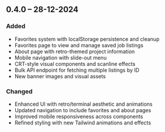 ## 0.4.0 – 28-12-2024

### Added

- Favorites system with localStorage persistence and cleanup
- Favorites page to view and manage saved job listings
- About page with retro-themed project information
- Mobile navigation with slide-out menu
- CRT-style visual components and scanline effects
- Bulk API endpoint for fetching multiple listings by ID
- New banner images and visual assets

### Changed

- Enhanced UI with retro/terminal aesthetic and animations
- Updated navigation to include favorites and about pages
- Improved mobile responsiveness across components
- Refined styling with new Tailwind animations and effects
